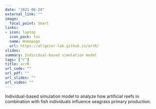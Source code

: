 ```yaml
---
date: "2021-06-24"
external_link: ""
image:
  focal_point: Smart
links:
- icon: laptop
  icon_pack: fas
  name: Homepage
  url: https://allgeier-lab.github.io/arrR/
slides:
summary: Individual-based simulation model
tags: ["r"]
title: arrR
url_code: ""
url_pdf: ""
url_slides: ""
url_video: ""
---
```


Individual-based simulation model to analyze how artificial reefs in combination with fish individuals influence seagrass primary production.
